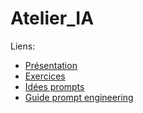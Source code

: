 # Atelier_IA

Liens:
- [Présentation](presentation.md)
- [Exercices](exercices.md)
- [Idées prompts](idees_prompts.md)
- [Guide prompt engineering](prompt_engineering_techniques.md)
